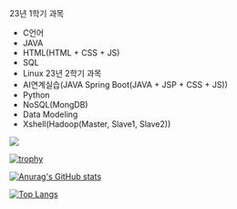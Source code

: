 23년 1학기 과목
- C언어
- JAVA
- HTML(HTML + CSS + JS)
- SQL
- Linux
23년 2학기 과목
- AI연계실습(JAVA Spring Boot(JAVA + JSP + CSS + JS))
- Python
- NoSQL(MongDB)
- Data Modeling
- Xshell(Hadoop(Master, Slave1, Slave2))


 <a href="mailto:donguk0105@gmail.com" target="_blank"><img src="https://img.shields.io/badge/donguk0105@gmail.com-EA4335?style=flat-square&logo=Gmail&logoColor=white"/></a>

[![trophy](https://github-profile-trophy.vercel.app/?username=donguk1)](https://github.com/donguk1/)

[![Anurag's GitHub stats](https://github-readme-stats.vercel.app/api?username=donguk1)](https://github.com/donguk1/)

[![Top Langs](https://github-readme-stats.vercel.app/api/top-langs/?username=donguk1)](https://github.com/donguk1/)
